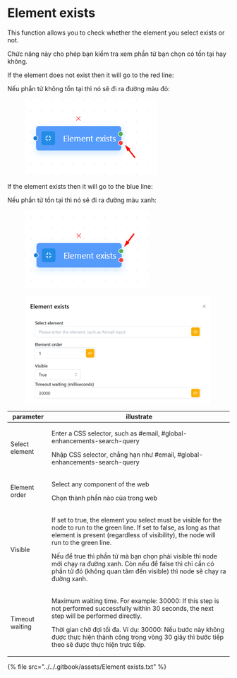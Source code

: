 # Element exists

This function allows you to check whether the element you select exists or not.

Chức năng này cho phép bạn kiểm tra xem phần tử bạn chọn có tồn tại hay không.&#x20;



If the element does not exist then it will go to the red line:

Nếu phần tử không tồn tại thì nó sẽ đi ra đường màu đỏ:

<figure><img src="../../.gitbook/assets/image (41) (1) (1).png" alt=""><figcaption></figcaption></figure>

If the element exists then it will go to the blue line:

Nếu phần tử tồn tại thì nó sẽ đi ra đường màu xanh:

<figure><img src="../../.gitbook/assets/image (40) (1) (1).png" alt=""><figcaption></figcaption></figure>

<figure><img src="../../.gitbook/assets/integrate.PNG" alt=""><figcaption></figcaption></figure>

| parameter       | illustrate                                                                                                                                                                                                                                                                                                                                                                                                                       |
| --------------- | -------------------------------------------------------------------------------------------------------------------------------------------------------------------------------------------------------------------------------------------------------------------------------------------------------------------------------------------------------------------------------------------------------------------------------- |
| Select element  | <p>Enter a CSS selector, such as #email, #global-enhancements-search-query</p><p></p><p>Nhập CSS selector, chẳng hạn như #email, #global-enhancements-search-query</p>                                                                                                                                                                                                                                                           |
| Element order   | <p>Select any component of the web</p><p></p><p>Chọn thành phần nào của trong web</p>                                                                                                                                                                                                                                                                                                                                            |
| Visible         | <p>If set to true, the element you select must be visible for the node to run to the green line. If set to false, as long as that element is present (regardless of visibility), the node will run to the green line.</p><p></p><p>Nếu để true thì phần tử mà bạn chọn phải visible thì node mới chạy ra đường xanh. Còn nếu để false thì chỉ cần có phần tử đó (không quan tâm đến visible) thì node sẽ chạy ra đường xanh.</p> |
| Timeout waiting | <p>Maximum waiting time. For example: 30000: If this step is not performed successfully within 30 seconds, the next step will be performed directly.</p><p></p><p>Thời gian chờ đợi tối đa. Ví dụ: 30000: Nếu bước này không được thực hiện thành công trong vòng 30 giây thì bước tiếp theo sẽ được thực hiện trực tiếp.</p>                                                                                                    |

{% file src="../../.gitbook/assets/Element exists.txt" %}
